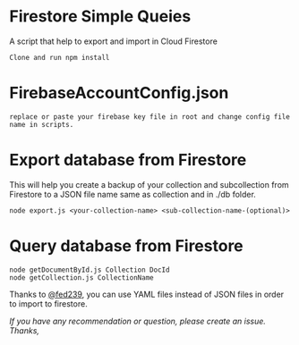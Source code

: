 # Firestore Simple Queies
A script that help to export and import in Cloud Firestore

```
Clone and run npm install
```
# FirebaseAccountConfig.json
```
replace or paste your firebase key file in root and change config file name in scripts.
```
# Export database from Firestore

This will help you create a backup of your collection and subcollection from Firestore to a JSON file name same as collection and in ./db folder.

```
node export.js <your-collection-name> <sub-collection-name-(optional)>
```

# Query database from Firestore
```
node getDocumentById.js Collection DocId
node getCollection.js CollectionName
```

Thanks to [@fed239](https://github.com/suhail339), you can use YAML files instead of JSON files in order to import to firestore.

*If you have any recommendation or question, please create an issue. Thanks,*
